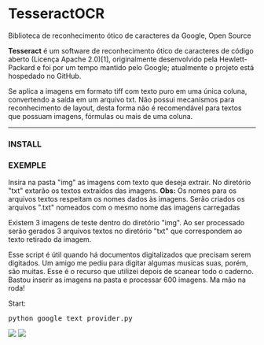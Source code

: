 # TesseractOCR
Biblioteca de reconhecimento ótico de caracteres da Google, Open Source

<p>
  <b>Tesseract</b> é um software de reconhecimento ótico de caracteres de código aberto (Licença Apache 2.0)[1], originalmente desenvolvido pela Hewlett-Packard e foi por um tempo mantido pelo Google; atualmente o projeto está hospedado no GitHub.

Se aplica a imagens em formato tiff com texto puro em uma única coluna, convertendo a saída em um arquivo txt. Não possui mecanismos para reconhecimento de layout, desta forma não é recomendável para textos que possuam imagens, fórmulas ou mais de uma coluna. 
</p>

<hr>

### INSTALL


### EXEMPLE
<p>
Insira na pasta "img" as imagens com texto que deseja extrair.
No diretório "txt" extarão os textos extraídos das imagens.
  <b>Obs:</b> Os nomes para os arquivos textos respeitam os nomes dados às imagens. Serão criados os arquivos ".txt" nomeados com o mesmo nome das imagens carregadas

Existem 3 imagens de teste dentro do diretório "img". Ao ser processado serão gerados 3 arquivos textos no diretório "txt" que correspondem ao texto retirado da imagem. 

Esse script é útil quando há documentos digitalizados que precisam serem digitados. Um amigo me pediu para digitar algumas musicas suas, porém, são muitas. Esse é o recurso que utilizei depois de scanear todo o caderno. Bastou inserir as imagens na pasta e processar 600 imagens. Ma mão na roda!

Start:
</p>
<pre>
python google_text_provider.py
</pre>

<img src="https://i.postimg.cc/qvvq8D1N/Captura-de-tela-em-2019-02-12-16-07-33.png">
<img src="https://i.postimg.cc/t4wShw9k/Captura-de-tela-em-2019-02-12-16-03-27.png">

